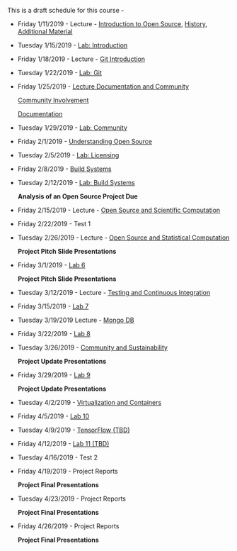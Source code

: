 This is a draft schedule for this course -

* Friday 1/11/2019 - Lecture - [Introduction to Open Source](Lectures/Lecture-1-1.pdf), [History](Lectures/Lecture-1-3.pdf), [Additional Material](Lectures/Lecture-1-2.pdf)

* Tuesday 1/15/2019 - [Lab: Introduction](Labs/Lab1.md)

* Friday 1/18/2019 - Lecture - [Git Introduction](Lectures/Lecture-3.Md)

* Tuesday 1/22/2019 - [Lab: Git](Labs/Lab3.md)

* Friday 1/25/2019 - [Lecture Documentation and Community](Lectures/Lecture-4.Md)

	[Community Involvement](HTML_Lectures/DocumentationsAndCommunity-master/index2.html)

	[Documentation](HTML_Lectures/DocumentationsAndCommunity-master/index.html)

* Tuesday 1/29/2019 - [Lab: Community](Labs/Lab4.md)

* Friday 2/1/2019 - [Understanding Open Source](Lectures/Lec2-Patrick_Masson-S2017.pdf)

* Tuesday 2/5/2019 - [Lab: Licensing](Labs/Lab2.md)

* Friday 2/8/2019 - [Build Systems](HTML_Lectures/Lecture-Build-Systems/source/index.html)

* Tuesday 2/12/2019 - [Lab: Build Systems](Labs/Lab5.md)

	**Analysis of an Open Source Project Due**

* Friday 2/15/2019 - Lecture - [Open Source and Scientific Computation](HTML_Lectures/Sci-Computing-master/index.html)

* Friday 2/22/2019 - Test 1

* Tuesday 2/26/2019 - Lecture - [Open Source and Statistical Computation](HTML_Lectures/StatComputing-master/index.html)

	**Project Pitch Slide Presentations**

* Friday 3/1/2019 - [Lab 6](Labs/Lab6.md)

	**Project Pitch Slide Presentations**

* Tuesday 3/12/2019 - Lecture - [Testing and Continuous Integration](Lectures/TestingAndCI.md)

* Friday 3/15/2019 - [Lab 7](Labs/Lab7.md)

* Tuesday 3/19/2019 Lecture - [Mongo DB](Lectures/MongoDB.pdf)

* Friday 3/22/2019 - [Lab 8](Labs/Lab8.md)

* Tuesday 3/26/2019 - [Community and Sustainability](Lectures/CommunityandSustainability-3-1-2016.pdf)

     **Project Update Presentations** 

* Friday 3/29/2019 - [Lab 9](Labs/Lab9.md)

     **Project Update Presentations** 

* Tuesday 4/2/2019 - [Virtualization and Containers](https://github.com/rcos/CSCI-4961-01-Summer-2018/tree/master/HTML_Lectures/Virtualization_Lecture)

* Friday 4/5/2019 - [Lab 10](Labs/Lab10-Docker.md)

* Tuesday 4/9/2019 - [TensorFlow (TBD)]()

* Friday 4/12/2019 - [Lab 11 (TBD)]()

* Tuesday 4/16/2019 - Test 2

* Friday 4/19/2019 - Project Reports

	**Project Final Presentations**

* Tuesday 4/23/2019 - Project Reports

	**Project Final Presentations**

* Friday 4/26/2019 - Project Reports

	**Project Final Presentations**

